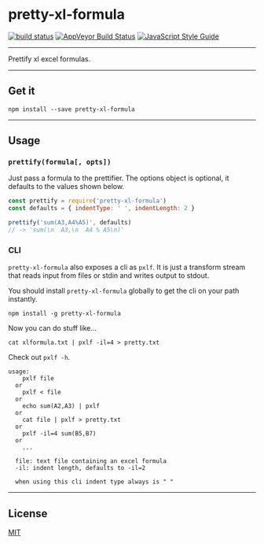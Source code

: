 # pretty-xl-formula

[![build status](http://img.shields.io/travis/chiefbiiko/pretty-xl-formula.svg?style=flat)](http://travis-ci.org/chiefbiiko/pretty-xl-formula) [![AppVeyor Build Status](https://ci.appveyor.com/api/projects/status/github/chiefbiiko/pretty-xl-formula?branch=master&svg=true)](https://ci.appveyor.com/project/chiefbiiko/pretty-xl-formula) [![JavaScript Style Guide](https://img.shields.io/badge/code_style-standard-brightgreen.svg)](https://standardjs.com)


***

Prettify xl excel formulas.

***

## Get it

```
npm install --save pretty-xl-formula
```

***

## Usage

### `prettify(formula[, opts])`

Just pass a formula to the prettifier. The options object is optional, it defaults to the values shown below.

```js
const prettify = require('pretty-xl-formula')
const defaults = { indentType: ' ', indentLength: 2 }

prettify('sum(A3,A4%A5)', defaults)
// -> 'sum(\n  A3,\n  A4 % A5\n)'
```

### CLI

`pretty-xl-formula` also exposes a cli as `pxlf`. It is just a transform stream that reads input from files or stdin and writes output to stdout.

You should install `pretty-xl-formula` globally to get the cli on your path instantly.

```
npm install -g pretty-xl-formula
```

Now you can do stuff like...

```
cat xlformula.txt | pxlf -il=4 > pretty.txt
```

Check out `pxlf -h`.

```
usage:
    pxlf file
  or
    pxlf < file
  or
    echo sum(A2,A3) | pxlf
  or
    cat file | pxlf > pretty.txt
  or
    pxlf -il=4 sum(B5,B7)
  or
    ...

  file: text file containing an excel formula
  -il: indent length, defaults to -il=2

  when using this cli indent type always is " "
```

***

## License

[MIT](./license.md)
